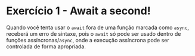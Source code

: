 # Exercício 1 - Await a second!

Quando você tenta usar o `await` fora de uma função marcada como `async`, receberá um erro de sintaxe, pois o `await` só pode ser usado dentro de funções assíncronas/`async`, onde a execução assíncrona pode ser controlada de forma apropriada.
